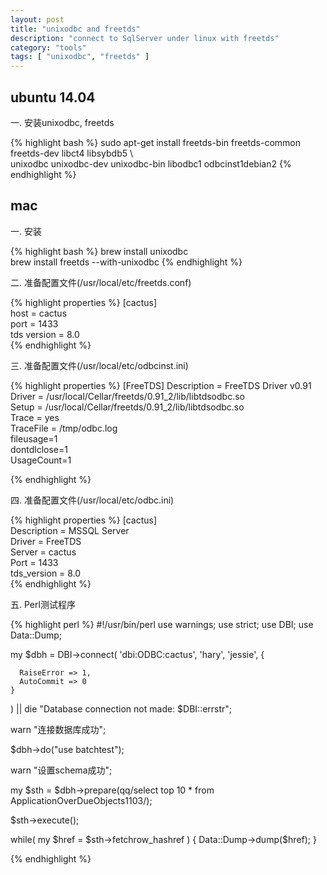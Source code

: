 ```yaml
---
layout: post
title: "unixodbc and freetds"
description: "connect to SqlServer under linux with freetds"
category: "tools"
tags: [ "unixodbc", "freetds" ]
---
```


## ubuntu 14.04

一. 安装unixodbc, freetds

{% highlight bash %}
sudo apt-get install freetds-bin freetds-common freetds-dev libct4 libsybdb5 \  
    unixodbc unixodbc-dev unixodbc-bin libodbc1 odbcinst1debian2
{% endhighlight %}


## mac

一. 安装

{% highlight bash %}
brew install unixodbc  
brew install freetds --with-unixodbc
{% endhighlight %}

二. 准备配置文件(/usr/local/etc/freetds.conf)

{% highlight properties %}
[cactus]  
host = cactus  
port = 1433  
tds version = 8.0  
{% endhighlight %}

三. 准备配置文件(/usr/local/etc/odbcinst.ini)

{% highlight properties %}
[FreeTDS]
Description = FreeTDS Driver v0.91  
Driver = /usr/local/Cellar/freetds/0.91_2/lib/libtdsodbc.so  
Setup = /usr/local/Cellar/freetds/0.91_2/lib/libtdsodbc.so  
Trace = yes  
TraceFile = /tmp/odbc.log  
fileusage=1  
dontdlclose=1  
UsageCount=1  

{% endhighlight %}

四. 准备配置文件(/usr/local/etc/odbc.ini)

{% highlight properties %}
[cactus]  
Description = MSSQL Server  
Driver = FreeTDS  
Server = cactus  
Port  = 1433  
tds_version = 8.0  
{% endhighlight %}

五. Perl测试程序

{% highlight perl %}
#!/usr/bin/perl
use warnings;
use strict;
use DBI;
use Data::Dump;

my $dbh = DBI->connect(
    'dbi:ODBC:cactus',
    'hary',
    'jessie',
    {

      RaiseError => 1,
      AutoCommit => 0
    }
) || die "Database connection not made: $DBI::errstr";

warn "连接数据库成功";

$dbh->do("use batchtest");

warn "设置schema成功";

my $sth = $dbh->prepare(qq/select top 10 * from ApplicationOverDueObjects1103/);

$sth->execute();

while( my $href = $sth->fetchrow_hashref ) {
    Data::Dump->dump($href);
}

{% endhighlight %}


